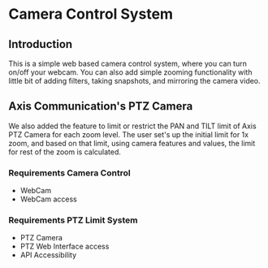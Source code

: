 # Camera Control System

## Introduction
This is a simple web based camera control system, where you can turn on/off your webcam. 
You can also add simple zooming functionality with little bit of adding filters, taking snapshots, and mirroring the camera video.
## Axis Communication's PTZ Camera
We also added the feature to limit or restrict the PAN and TILT limit of Axis PTZ Camera for each zoom level. The user set's up the initial limit for 1x zoom,
and based on that limit, using camera features and values, the limit for rest of the zoom is calculated.


### Requirements Camera Control
- WebCam
- WebCam access

### Requirements PTZ Limit System
- PTZ Camera
- PTZ Web Interface access
- API Accessibility
